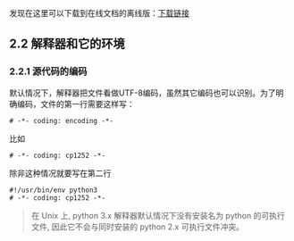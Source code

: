 发现在这里可以下载到在线文档的离线版：[下载链接](https://docs.python.org/3/download.html)

## 2.2 解释器和它的环境

### 2.2.1 源代码的编码

默认情况下，解释器把文件看做UTF-8编码，虽然其它编码也可以识别。为了明确编码，文件的第一行需要这样写：

    # -*- coding: encoding -*-

比如

    # -*- coding: cp1252 -*-

除非这种情况就要写在第二行

    #!/usr/bin/env python3
    # -*- coding: cp1252 -*-

> 在 Unix 上, python 3.x 解释器默认情况下没有安装名为 python 的可执行文件, 因此它不会与同时安装的 python 2.x 可执行文件冲突。